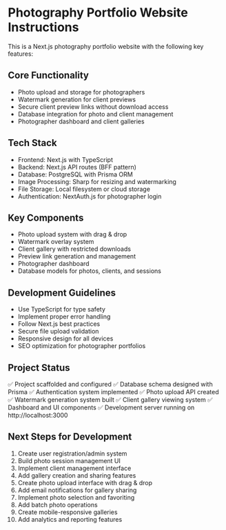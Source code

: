 # Photography Portfolio Website Instructions

This is a Next.js photography portfolio website with the following key features:

## Core Functionality

- Photo upload and storage for photographers
- Watermark generation for client previews
- Secure client preview links without download access
- Database integration for photo and client management
- Photographer dashboard and client galleries

## Tech Stack

- Frontend: Next.js with TypeScript
- Backend: Next.js API routes (BFF pattern)
- Database: PostgreSQL with Prisma ORM
- Image Processing: Sharp for resizing and watermarking
- File Storage: Local filesystem or cloud storage
- Authentication: NextAuth.js for photographer login

## Key Components

- Photo upload system with drag & drop
- Watermark overlay system
- Client gallery with restricted downloads
- Preview link generation and management
- Photographer dashboard
- Database models for photos, clients, and sessions

## Development Guidelines

- Use TypeScript for type safety
- Implement proper error handling
- Follow Next.js best practices
- Secure file upload validation
- Responsive design for all devices
- SEO optimization for photographer portfolios

## Project Status

✅ Project scaffolded and configured
✅ Database schema designed with Prisma
✅ Authentication system implemented
✅ Photo upload API created
✅ Watermark generation system built
✅ Client gallery viewing system
✅ Dashboard and UI components
✅ Development server running on http://localhost:3000

## Next Steps for Development

1. Create user registration/admin system
2. Build photo session management UI
3. Implement client management interface
4. Add gallery creation and sharing features
5. Create photo upload interface with drag & drop
6. Add email notifications for gallery sharing
7. Implement photo selection and favoriting
8. Add batch photo operations
9. Create mobile-responsive galleries
10. Add analytics and reporting features
